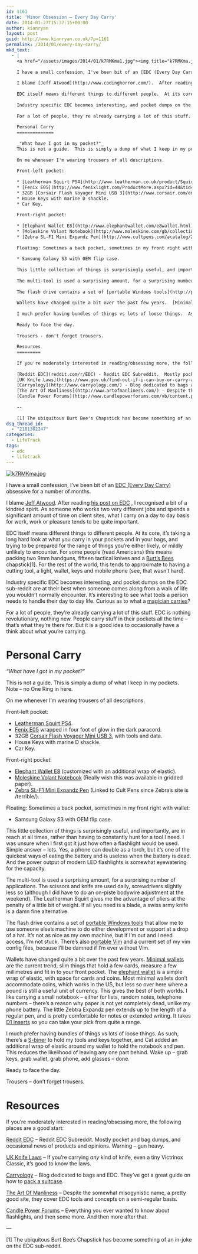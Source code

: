 ```yaml
---
id: 1161
title: 'Minor Obsession – Every Day Carry'
date: 2014-01-27T15:37:15+00:00
author: kianryan
layout: post
guid: http://www.kianryan.co.uk/?p=1161
permalink: /2014/01/every-day-carry/
mkd_text:
  - |
    <a href="/assets/images/2014/01/k7RMKma1.jpg"><img title="k7RMKma.jpg" alt="k7RMKma.jpg" src="/assets/images/2014/01/k7RMKma1.jpg"  class="aligncenter" /></a>
    
    I have a small confession, I've been bit of an [EDC (Every Day Carry)](http://en.wikipedia.org/wiki/Everyday_carry) obsessive for a number of months.
    
    I blame [Jeff Atwood](http://www.codinghorror.com/).  After reading [his post on EDC](http://www.codinghorror.com/blog/2013/10/updating-your-utility-belt.html) , I recognised a bit of a kindred spirit.  As someone who works two very different jobs and spends a significant amount of time on client sites, what I carry on a day to day basis for work, work or pleasure tends to be quite important.
    
    EDC itself means different things to different people.  At its core, it's taking a long hard look at what you carry in your pockets and in your bags, and trying to be prepared for the range of things you're either likely, or mildly unlikely to encounter.  For some people (read Americans) this means packing two 9mm handguns, fifteen tactical knives and a [Burt's Bees](http://www.burtsbees.com/) chapstick[1].  For the rest of the world, this tends to approximate to having a cutting tool, a light, wallet, keys and mobile phone (see, that wasn't hard).
    
    Industry specific EDC becomes interesting, and pocket dumps on the EDC sub-reddit are at their best when someone comes along from a walk of life you wouldn't normally encounter.  It's interesting to see what tools a person needs to handle their day to day life.  Curious as to what a [magician carries](http://imgur.com/BOoNgzA)?
    
    For a lot of people, they're already carrying a lot of this stuff.  EDC is nothing revolutionary, nothing new.  People carry stuff in their pockets all the time - that's what they're there for.  But it is a good idea to occasionally have a think about what you're carrying.
    
    Personal Carry
    ==============
    
    _"What have I got in my pocket?"_
    This is not a guide.  This is simply a dump of what I keep in my pockets.  Note - no One Ring in here.
    
    On me whenever I'm wearing trousers of all descriptions.
    
    Front-left pocket:
    
    * [Leatherman Squirt PS4](http://www.leatherman.co.uk/product/Squirt_PS4).
    * [Fenix E05](http://www.fenixlight.com/ProductMore.aspx?id=44&tid=11&cid=1) wrapped in four foot of glow in the dark paracord.
    * 32GB [Corsair Flash Voyager Mini USB 3](http://www.corsair.com/en/flash-voyager-mini-32gb-usb-3-0-flash-drive.html), with tools and data.
    * House Keys with marine D shackle.
    * Car Key.
    
    Front-right pocket:
    
    * [Elephant Wallet E8](http://www.elephantwallet.com/e8wallet.html) (customized with an additional wrap of elastic).
    * [Moleskine Volant Notebook](http://www.moleskine.com/gb/collections/model/product/volant-extra-small-ruled-black) (Really wish this was available in gridded paper).
    * [Zebra SL-F1 Mini Expandz Pen](http://www.cultpens.com/acatalog/Zebra_Mini_Expandz.html) (Linked to Cult Pens since Zebra's site is /terrible/).
    
    Floating: Sometimes a back pocket, sometimes in my front right with wallet:
    
    * Samsung Galaxy S3 with OEM flip case.
    
    This little collection of things is surprisingly useful, and importantly, are in reach at all times, rather than having to constantly hunt for a tool I need.  I was unsure when I first got it just how often a flashlight would be used.  Simple answer - lots.  Yes, a phone can double as a torch, but it's one of the quickest ways of eating the battery and is useless when the battery is dead.  And the power output of modern LED flashlights is somewhat eyewatering for the capacity.
    
    The multi-tool is used a surprising amount, for a surprising number of applications.  The scissors and knife are used daily, screwdrivers slightly less so (although I did have to do an on-piste bodywire adjustment at the weekend).  The Leatherman Squirt gives me the advantage of pliers at the penalty of a little bit of weight.  If all you need is a blade, a swiss army knife is a damn fine alternative.
    
    The flash drive contains a set of [portable Windows tools](http://portableapps.com/apps/utilities) that allow me to use someone else's machine to do either development or support at a drop of a hat.  It's not as nice as my own machine, but if I'm out and I need access, I'm not stuck.  There's also [portable Vim](http://portableapps.com/apps/development/gvim_portable) and a current set of my vim config files, because I'll be damned if I'm ever without Vim.
    
    Wallets have changed quite a bit over the past few years.  [Minimal wallets](http://www.minimalwallet.net/) are the current trend, slim things that hold a few cards, measure a few millimetres and fit in to your front pocket.  The [elephant wallet](http://www.elephantwallet.com/) is a simple wrap of elastic, with space for cards and coins.  Most minimal wallets don't accommodate coins, which works in the US, but less so over here where a pound is still a useful unit of currency.  This gives the best of both worlds.  I like carrying a small notebook - either for lists, random notes, telephone numbers - there's a reason why paper is not yet completely dead, unlike my phone battery.  The little Zebtra Expandz pen extends up to the length of a regular pen, and is pretty comfortable for notes or extended writing.  It takes [D1 inserts](http://www.cultpens.com/acatalog/D1-Multipen-Refills.html) so you can take your pick from quite a range.
    
    I much prefer having bundles of things vs lots of loose things.  As such, there's a [S-biner](http://www.niteize.com/collection/S-Biner.asp) to hold my tools and keys together, and Cat added an additional wrap of elastic around my wallet to hold the notebook and pen.  This reduces the likelihood of leaving any one part behind.  Wake up - grab keys, grab wallet, grab phone, add glasses - done.
    
    Ready to face the day.
    
    Trousers - don't forget trousers.
    
    Resources
    =========
    
    If you're moderately interested in reading/obsessing more, the following places are a good start:
    
    [Reddit EDC](reddit.com/r/EDC) - Reddit EDC Subreddit.  Mostly pocket and bag dumps, and occasional news of products and opinions.  Warning - gun heavy.
    [UK Knife Laws](https://www.gov.uk/find-out-if-i-can-buy-or-carry-a-knife) - If you're carrying *any* kind of knife, even a tiny Victrinox Classic, it's good to know the laws.
    [Carryology](http://www.carryology.com/) - Blog dedicated to bags and EDC.  They've got a great guide on how to [pack a suitcase](http://www.carryology.com/insights/travel/the-pros-guide-to-packing/).
    [The Art Of Manliness](http://www.artofmanliness.com/) - Despite the somewhat misogynistic name, a pretty good site, they cover EDC tools and concepts on a semi-regular basis.
    [Candle Power Forums](http://www.candlepowerforums.com/vb/content.php) - Everything you ever wanted to know about flashlights, and then some more.  And then more after that.
    
    --
    
    [1] The ubiquitous Burt Bee's Chapstick has become something of an in-joke on the EDC sub-reddit.
dsq_thread_id:
  - "2181382247"
categories:
  - LifeTrack
tags:
  - edc
  - lifetrack
---
```

[<img title="k7RMKma.jpg" alt="k7RMKma.jpg" src="/assets/images/2014/01/k7RMKma1.jpg"  class="aligncenter" />](/assets/images/2014/01/k7RMKma1.jpg)

I have a small confession, I’ve been bit of an [EDC (Every Day Carry)](http://en.wikipedia.org/wiki/Everyday_carry) obsessive for a number of months.

I blame [Jeff Atwood](http://www.codinghorror.com/). After reading [his post on EDC](http://www.codinghorror.com/blog/2013/10/updating-your-utility-belt.html) , I recognised a bit of a kindred spirit. As someone who works two very different jobs and spends a significant amount of time on client sites, what I carry on a day to day basis for work, work or pleasure tends to be quite important.

EDC itself means different things to different people. At its core, it’s taking a long hard look at what you carry in your pockets and in your bags, and trying to be prepared for the range of things you’re either likely, or mildly unlikely to encounter. For some people (read Americans) this means packing two 9mm handguns, fifteen tactical knives and a [Burt’s Bees](http://www.burtsbees.com/) chapstick[1]. For the rest of the world, this tends to approximate to having a cutting tool, a light, wallet, keys and mobile phone (see, that wasn’t hard).

Industry specific EDC becomes interesting, and pocket dumps on the EDC sub-reddit are at their best when someone comes along from a walk of life you wouldn’t normally encounter. It’s interesting to see what tools a person needs to handle their day to day life. Curious as to what a [magician carries](http://imgur.com/BOoNgzA)?

For a lot of people, they’re already carrying a lot of this stuff. EDC is nothing revolutionary, nothing new. People carry stuff in their pockets all the time – that’s what they’re there for. But it is a good idea to occasionally have a think about what you’re carrying.

# Personal Carry

_“What have I got in my pocket?”_
  
This is not a guide. This is simply a dump of what I keep in my pockets. Note – no One Ring in here.

On me whenever I’m wearing trousers of all descriptions.

Front-left pocket:

  * [Leatherman Squirt PS4](http://www.leatherman.co.uk/product/Squirt_PS4).
  * [Fenix E05](http://www.fenixlight.com/ProductMore.aspx?id=44&tid=11&cid=1) wrapped in four foot of glow in the dark paracord.
  * 32GB [Corsair Flash Voyager Mini USB 3](http://www.corsair.com/en/flash-voyager-mini-32gb-usb-3-0-flash-drive.html), with tools and data.
  * House Keys with marine D shackle.
  * Car Key.

Front-right pocket:

  * [Elephant Wallet E8](http://www.elephantwallet.com/e8wallet.html) (customized with an additional wrap of elastic).
  * [Moleskine Volant Notebook](http://www.moleskine.com/gb/collections/model/product/volant-extra-small-ruled-black) (Really wish this was available in gridded paper).
  * [Zebra SL-F1 Mini Expandz Pen](http://www.cultpens.com/acatalog/Zebra_Mini_Expandz.html) (Linked to Cult Pens since Zebra’s site is /terrible/).

Floating: Sometimes a back pocket, sometimes in my front right with wallet:

  * Samsung Galaxy S3 with OEM flip case.

This little collection of things is surprisingly useful, and importantly, are in reach at all times, rather than having to constantly hunt for a tool I need. I was unsure when I first got it just how often a flashlight would be used. Simple answer – lots. Yes, a phone can double as a torch, but it’s one of the quickest ways of eating the battery and is useless when the battery is dead. And the power output of modern LED flashlights is somewhat eyewatering for the capacity.

The multi-tool is used a surprising amount, for a surprising number of applications. The scissors and knife are used daily, screwdrivers slightly less so (although I did have to do an on-piste bodywire adjustment at the weekend). The Leatherman Squirt gives me the advantage of pliers at the penalty of a little bit of weight. If all you need is a blade, a swiss army knife is a damn fine alternative.

The flash drive contains a set of [portable Windows tools](http://portableapps.com/apps/utilities) that allow me to use someone else’s machine to do either development or support at a drop of a hat. It’s not as nice as my own machine, but if I’m out and I need access, I’m not stuck. There’s also [portable Vim](http://portableapps.com/apps/development/gvim_portable) and a current set of my vim config files, because I’ll be damned if I’m ever without Vim.

Wallets have changed quite a bit over the past few years. [Minimal wallets](http://www.minimalwallet.net/) are the current trend, slim things that hold a few cards, measure a few millimetres and fit in to your front pocket. The [elephant wallet](http://www.elephantwallet.com/) is a simple wrap of elastic, with space for cards and coins. Most minimal wallets don’t accommodate coins, which works in the US, but less so over here where a pound is still a useful unit of currency. This gives the best of both worlds. I like carrying a small notebook – either for lists, random notes, telephone numbers – there’s a reason why paper is not yet completely dead, unlike my phone battery. The little Zebtra Expandz pen extends up to the length of a regular pen, and is pretty comfortable for notes or extended writing. It takes [D1 inserts](http://www.cultpens.com/acatalog/D1-Multipen-Refills.html) so you can take your pick from quite a range.

I much prefer having bundles of things vs lots of loose things. As such, there’s a [S-biner](http://www.niteize.com/collection/S-Biner.asp) to hold my tools and keys together, and Cat added an additional wrap of elastic around my wallet to hold the notebook and pen. This reduces the likelihood of leaving any one part behind. Wake up – grab keys, grab wallet, grab phone, add glasses – done.

Ready to face the day.

Trousers – don’t forget trousers.

# Resources

If you’re moderately interested in reading/obsessing more, the following places are a good start:

[Reddit EDC](reddit.com/r/EDC) – Reddit EDC Subreddit. Mostly pocket and bag dumps, and occasional news of products and opinions. Warning – gun heavy.
  
[UK Knife Laws](https://www.gov.uk/find-out-if-i-can-buy-or-carry-a-knife) – If you’re carrying _any_ kind of knife, even a tiny Victrinox Classic, it’s good to know the laws.
  
[Carryology](http://www.carryology.com/) – Blog dedicated to bags and EDC. They’ve got a great guide on how to [pack a suitcase](http://www.carryology.com/insights/travel/the-pros-guide-to-packing/).
  
[The Art Of Manliness](http://www.artofmanliness.com/) – Despite the somewhat misogynistic name, a pretty good site, they cover EDC tools and concepts on a semi-regular basis.
  
[Candle Power Forums](http://www.candlepowerforums.com/vb/content.php) – Everything you ever wanted to know about flashlights, and then some more. And then more after that.

—

[1] The ubiquitous Burt Bee’s Chapstick has become something of an in-joke on the EDC sub-reddit.